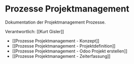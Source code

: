 # Prozesse Projektmanagement
Dokumentation der Projektmanagement Prozesse.

Verantwortlich: [[Kurt Gisler]]

* [[Prozesse Projektmanagement - Konzept]]
* [[Prozesse Projektmanagement - Projektdefinition]]
* [[Prozesse Projektmanagement - Odoo Projekt erstellen]]
* [[Prozesse Projektmanagement - Zeiterfassung]]